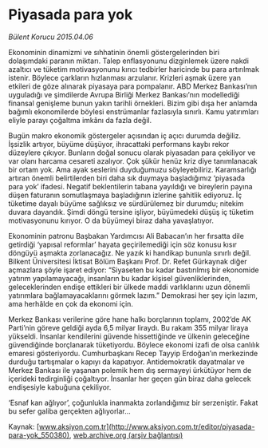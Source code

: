 # Piyasada para yok

*Bülent Korucu 2015.04.06*

<div class="pNewsDetailMainContent" itemprop="articleBody">
 <p>
  Ekonominin dinamizmi ve sıhhatinin önemli göstergelerinden biri dolaşımdaki paranın miktarı. Talep enflasyonunu dizginlemek üzere nakdi azaltıcı ve tüketim motivasyonunu kırıcı tedbirler haricinde bu para artırılmak istenir. Böylece çarkların hızlanması arzulanır. Krizleri aşmak üzere yan etkileri de göze alınarak piyasaya para pompalanır. ABD Merkez Bankası’nın uyguladığı ve şimdilerde Avrupa Birliği Merkez Bankası’nın modellediği finansal genişleme bunun yakın tarihli örnekleri. Bizim gibi dışa her anlamda bağımlı ekonomilerde böylesi enstrümanlar fazlasıyla sınırlı. Kamu yatırımları eliyle parayı çoğaltma imkânı da fazla değil.
 </p>
 <p>
  Bugün makro ekonomik göstergeler açısından iç açıcı durumda değiliz. İşsizlik artıyor, büyüme düşüyor, ihracattaki performans kaybı rekor düzeylere çıkıyor. Bunların doğal sonucu olarak piyasadan para çekiliyor ve var olanı harcama cesareti azalıyor. Çok şükür henüz kriz diye tanımlanacak bir ortam yok. Ama ayak seslerini duyduğumuzu söyleyebiliriz. Karamsarlığı artıran önemli belirtilerden biri daha sık duymaya başladığımız ‘piyasada para yok’ ifadesi. Negatif beklentilerin tabana yayıldığı ve bireylerin payına düşen faturanın somutlaşmaya başladığının izlerine şahitlik ediyoruz. İç tüketime dayalı büyüme sağlıksız ve sürdürülemez bir durumdu; nitekim duvara dayandık. Şimdi döngü tersine işliyor, büyümedeki düşüş iç tüketim motivasyonunu kırıyor. O da büyümeyi biraz daha yavaşlatıyor.
 </p>
 <p>
  Ekonominin patronu Başbakan Yardımcısı Ali Babacan’ın her fırsatta dile getirdiği ‘yapısal reformlar’ hayata geçirilemediği için söz konusu kısır döngüyü aşmakta zorlanacağız. Ne yazık ki handikap bununla sınırlı değil. Bilkent Üniversitesi İktisat Bölüm Başkanı Prof. Dr. Refet Gürkaynak diğer açmazlara şöyle işaret ediyor: “Siyaseten bu kadar bastırılmış bir ekonomide yatırım yapılamayacağı, insanların bu kadar kişisel güvenliklerinden, geleceklerinden endişe ettikleri bir ülkede maddi varlıklarını uzun dönemli yatırımlara bağlamayacaklarını görmek lazım.” Demokrasi her şey için lazım, ama herhâlde en çok da ekonomi için.
 </p>
 <p>
  Merkez Bankası verilerine göre hane halkı borçlarının toplamı, 2002’de AK Parti’nin göreve geldiği ayda 6,5 milyar liraydı. Bu rakam 355 milyar liraya yükseldi. İnsanlar kendilerini güvende hissettiğinde ve ülkenin geleceğine güvendiğinde borçlanarak tüketiyordu. Böylece ekonomi izafi de olsa canlılık emaresi gösteriyordu. Cumhurbaşkanı Recep Tayyip Erdoğan’ın merkezinde durduğu tartışmalar o kapıyı da kapatıyor. Antidemokratik dayatmalar ve Merkez Bankası ile yaşanan polemik hem dış sermayeyi ürkütüyor hem de içerideki tedirginliği çoğaltıyor. İnsanlar her geçen gün biraz daha gelecek endişesiyle kabuğuna çekiliyor.
 </p>
 <p>
  ‘Esnaf kan ağlıyor’, çoğunlukla inanmakta zorlandığımız bir serzeniştir. Fakat bu sefer galiba gerçekten ağlıyorlar...
 </p>
</div>


Kaynak: [www.aksiyon.com.tr](http://www.aksiyon.com.tr/editor/piyasada-para-yok_550380), [web.archive.org (arşiv bağlantısı)](http://web.archive.org/web/20150707011727/http://www.aksiyon.com.tr/editor/piyasada-para-yok_550380)
